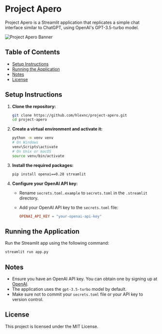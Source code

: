 # Project Apero

Project Apero is a Streamlit application that replicates a simple chat interface similar to ChatGPT, using OpenAI's GPT-3.5-turbo model.

![Project Apero Banner](https://your-image-url.com/banner.png)

## Table of Contents

- [Setup Instructions](#setup-instructions)
- [Running the Application](#running-the-application)
- [Notes](#notes)
- [License](#license)

## Setup Instructions

1. **Clone the repository:**

   ```bash
   git clone https://github.com/hlexnc/project-apero.git
   cd project-apero
   ```

2. **Create a virtual environment and activate it:**

   ```bash
   python -m venv venv
   # On Windows
   venv\Scripts\activate
   # On Unix or macOS
   source venv/bin/activate
   ```

3. **Install the required packages:**

   ```bash
   pip install openai==0.28 streamlit
   ```

4. **Configure your OpenAI API key:**

   - Rename `secrets.toml.example` to `secrets.toml` in the `.streamlit` directory.
   - Add your OpenAI API key to the `secrets.toml` file:

     ```toml
     OPENAI_API_KEY = "your-openai-api-key"
     ```

## Running the Application

Run the Streamlit app using the following command:

```bash
streamlit run app.py
```

## Notes

- Ensure you have an OpenAI API key. You can obtain one by signing up at [OpenAI](https://platform.openai.com/api-keys).
- The application uses the `gpt-3.5-turbo` model by default.
- Make sure not to commit your `secrets.toml` file or your API key to version control.

## License

This project is licensed under the MIT License.
